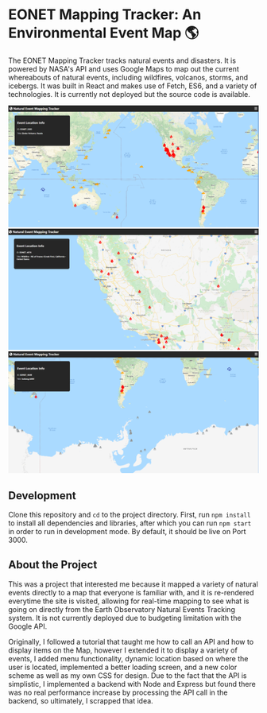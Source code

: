 # EONET Mapping Tracker: An Environmental Event Map 🌎

The EONET Mapping Tracker tracks natural events and disasters. It is powered by NASA's API and uses Google Maps to map out the current whereabouts of natural events, including wildfires, volcanos, storms, and icebergs. It was built in React and makes use of Fetch, ES6, and a variety of technologies. It is currently not deployed but the source code is available.

![Screenshot1](/screenshots/ss.png)
![Screenshot2](/screenshots/ss2.png)
![Screenshot3](/screenshots/ss3.png)

## Development
Clone this repository and `cd` to the project directory. First, run `npm install` to install all dependencies and libraries, after which you can run `npm start` in order to run in development mode. By default, it should be live on Port 3000.

## About the Project
This was a project that interested me because it mapped a variety of natural events directly to a map that everyone is familiar with, and it is re-rendered everytime the site is visited, allowing for real-time mapping to see what is going on directly from the Earth Observatory Natural Events Tracking system. It is not currently deployed due to budgeting limitation with the Google API. 

Originally, I followed a tutorial that taught me how to call an API and how to display items on the Map, however I extended it to display a variety of events, I added menu functionality, dynamic location based on where the user is located, implemented a better loading screen, and a new color scheme as well as my own CSS for design. Due to the fact that the API is simplistic, I implemented a backend with Node and Express but found there was no real performance increase by processing the API call in the backend, so ultimately, I scrapped that idea. 
